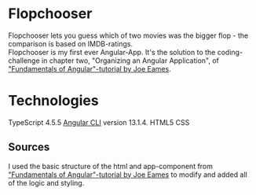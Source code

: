 # Flopchooser

Flopchooser lets you guess which of two movies was the bigger flop - the comparison is based on IMDB-ratings.<br/>Flopchooser is my first ever Angular-App. It's the solution to the coding-challenge in chapter two, "Organizing an Angular Application", of ["Fundamentals of Angular"-tutorial by Joe Eames](https://thinkster.io/tutorials/fundamentals-of-angular-getting-started).

# Technologies
TypeScript 4.5.5
[Angular CLI](https://github.com/angular/angular-cli) version 13.1.4.
HTML5
CSS

## Sources
I used the basic structure of the html and app-component from ["Fundamentals of Angular"-tutorial by Joe Eames](https://thinkster.io/tutorials/fundamentals-of-angular-getting-started) to modify and added all of the logic and styling.
